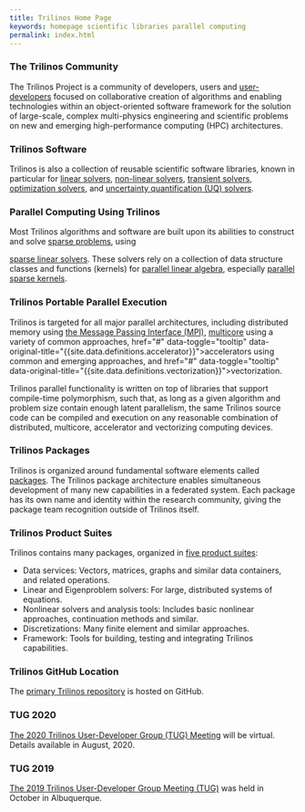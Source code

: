 ```yaml
---
title: Trilinos Home Page
keywords: homepage scientific libraries parallel computing
permalink: index.html
---
```


### The Trilinos Community
The Trilinos Project is a community of developers, users and
<a href="#" data-toggle="tooltip" data-original-title="{{site.data.definitions.user_developer}}">user-developers</a>
focused on collaborative creation of algorithms and enabling technologies within an object-oriented software framework for the solution of large-scale, complex multi-physics engineering and scientific problems on new and emerging high-performance computing (HPC) architectures.

### Trilinos Software
Trilinos is also a collection of reusable scientific software libraries, known in particular for
 <a href="#" data-toggle="tooltip" data-original-title="{{site.data.definitions.linear_solver}}">linear solvers</a>,
  <a href="#" data-toggle="tooltip" data-original-title="{{site.data.definitions.nonlinear_solver}}">non-linear solvers</a>,
 <a href="#" data-toggle="tooltip" data-original-title="{{site.data.definitions.transient_solver}}">transient solvers</a>,
 <a href="#" data-toggle="tooltip" data-original-title="{{site.data.definitions.optimization_solver}}">optimization solvers</a>, and
<a href="#" data-toggle="tooltip" data-original-title="{{site.data.definitions.linear_solver}}">uncertainty quantification (UQ) solvers</a>.

### Parallel Computing Using Trilinos
Most Trilinos algorithms and software are built upon its abilities to construct and solve
<a href="#" data-toggle="tooltip" data-original-title="{{site.data.definitions.sparse_problem}}">sparse problems</a>, using

<a href="#" data-toggle="tooltip" data-original-title="{{site.data.definitions.sparse_linear_solver}}">sparse linear solvers</a>. These solvers rely on a collection of data structure classes and functions (kernels) for
<a href="#" data-toggle="tooltip" data-original-title="{{site.data.definitions.parallel_linear_algebra_kernels}}">parallel linear algebra</a>, especially
<a href="#" data-toggle="tooltip" data-original-title="{{site.data.definitions.parallel_sparse_kernels}}">parallel sparse kernels</a>.

### Trilinos Portable Parallel Execution
Trilinos is targeted for all major parallel architectures, including distributed memory using
<a href="#" data-toggle="tooltip" data-original-title="{{site.data.definitions.mpi}}">the Message Passing Interface (MPI)</a>, <a href="#" data-toggle="tooltip" data-original-title="{{site.data.definitions.multicore}}">multicore</a> using a variety of common approaches,
href="#" data-toggle="tooltip" data-original-title="{{site.data.definitions.accelerator}}">accelerators</a> using common and emerging approaches, and
 href="#" data-toggle="tooltip" data-original-title="{{site.data.definitions.vectorization}}">vectorization</a>.

 Trilinos parallel functionality is written on top of libraries that support compile-time polymorphism, such that, as long as a given algorithm and problem size contain enough latent parallelism, the same Trilinos source code can be compiled and execution on any reasonable combination of distributed, multicore, accelerator and vectorizing computing devices.


### Trilinos Packages
Trilinos is organized around fundamental software elements called <a href="#" data-toggle="tooltip" data-original-title="{{site.data.definitions.trilinos_package}}">packages</a>.  The Trilinos package architecture enables simultaneous development of many new capabilities in a federated system.  Each package has its own name and identity within the research community, giving the package team recognition outside of Trilinos itself.

### Trilinos Product Suites
Trilinos contains many packages, organized in [five product suites](product.html):
- Data services: Vectors, matrices, graphs and similar data containers, and related operations.
- Linear and Eigenproblem solvers: For large, distributed systems of equations.
- Nonlinear solvers and analysis tools: Includes basic nonlinear approaches, continuation methods and similar.
- Discretizations: Many finite element and similar approaches.
- Framework: Tools for building, testing and integrating Trilinos capabilities.

### Trilinos GitHub Location
The [primary Trilinos repository](https://github.com/trilinos/Trilinos) is  hosted on GitHub.

### TUG 2020
[The 2020 Trilinos User-Developer Group (TUG) Meeting](https://trilinos.github.io/trilinos_user-developer_group_meeting_2020.html) will be virtual.  Details available in August, 2020.

### TUG 2019
[The 2019 Trilinos User-Developer Group Meeting (TUG)](https://trilinos.github.io/trilinos_user-developer_group_meeting_2019.html) was held in October in Albuquerque.
